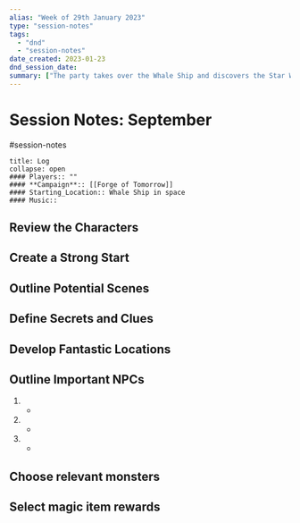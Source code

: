 ```yaml
---
alias: "Week of 29th January 2023"
type: "session-notes"
tags:
  - "dnd" 
  - "session-notes"
date_created: 2023-01-23
dnd_session_date: 
summary: ["The party takes over the Whale Ship and discovers the Star Walker."]
---
```

# Session Notes: September
#session-notes 
```ad-example
title: Log
collapse: open
#### Players:: ""
#### **Campaign**:: [[Forge of Tomorrow]]
#### Starting_Location:: Whale Ship in space
#### Music::
```

## Review the Characters

## Create a Strong Start

## Outline Potential Scenes

## Define Secrets and Clues

## Develop Fantastic Locations

## Outline Important NPCs
1. - 
2. -
3. -

## Choose relevant monsters

## Select magic item rewards
